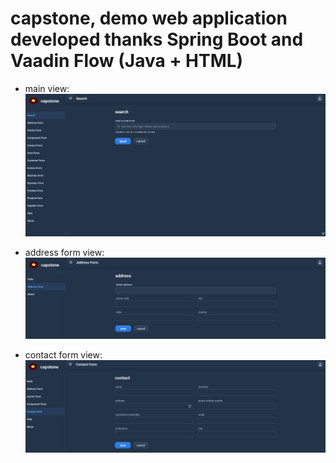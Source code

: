 # capstone, demo web application developed thanks Spring Boot and Vaadin Flow (Java + HTML)

* main view:
![capstone main view](https://github.com/paolomococci/enterprise-workshop/blob/main/screenshots/screenshot_capstone_main_view.png)

* address form view:
![capstone address form view](https://github.com/paolomococci/enterprise-workshop/blob/main/screenshots/screenshot_capstone_address_form.png)

* contact form view:
![capstone contact form view](https://github.com/paolomococci/enterprise-workshop/blob/main/screenshots/screenshot_capstone_contact_form.png)
